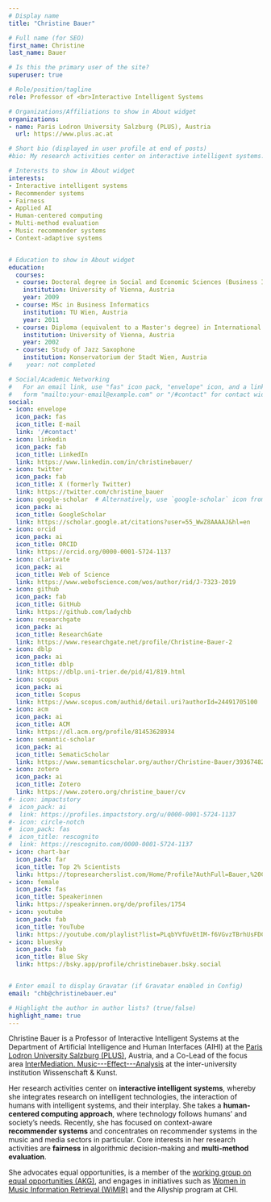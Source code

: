 ```yaml
---
# Display name
title: "Christine Bauer"

# Full name (for SEO)
first_name: Christine
last_name: Bauer

# Is this the primary user of the site?
superuser: true

# Role/position/tagline
role: Professor of <br>Interactive Intelligent Systems

# Organizations/Affiliations to show in About widget
organizations:
- name: Paris Lodron University Salzburg (PLUS), Austria
  url: https://www.plus.ac.at

# Short bio (displayed in user profile at end of posts)
#bio: My research activities center on interactive intelligent systems. Central themes in my research are context and context-adaptivity. Currently, I focus on context-aware (music) recommender systems.

# Interests to show in About widget
interests:
- Interactive intelligent systems
- Recommender systems
- Fairness
- Applied AI
- Human-centered computing
- Multi-method evaluation
- Music recommender systems
- Context-adaptive systems


# Education to show in About widget
education:
  courses:
  - course: Doctoral degree in Social and Economic Sciences (Business Informatics)
    institution: University of Vienna, Austria
    year: 2009
  - course: MSc in Business Informatics
    institution: TU Wien, Austria
    year: 2011
  - course: Diploma (equivalent to a Master's degree) in International Business Administration
    institution: University of Vienna, Austria
    year: 2002
  - course: Study of Jazz Saxophone
    institution: Konservatorium der Stadt Wien, Austria
#    year: not completed

# Social/Academic Networking
#   For an email link, use "fas" icon pack, "envelope" icon, and a link in the
#   form "mailto:your-email@example.com" or "/#contact" for contact widget.
social:
- icon: envelope
  icon_pack: fas
  icon_title: E-mail
  link: '/#contact'
- icon: linkedin
  icon_pack: fab
  icon_title: LinkedIn
  link: https://www.linkedin.com/in/christinebauer/
- icon: twitter
  icon_pack: fab
  icon_title: X (formerly Twitter)
  link: https://twitter.com/christine_bauer
- icon: google-scholar  # Alternatively, use `google-scholar` icon from `ai` icon pack // fasgraduation-cap
  icon_pack: ai
  icon_title: GoogleScholar
  link: https://scholar.google.at/citations?user=55_WwZ8AAAAJ&hl=en
- icon: orcid
  icon_pack: ai
  icon_title: ORCID
  link: https://orcid.org/0000-0001-5724-1137
- icon: clarivate
  icon_pack: ai
  icon_title: Web of Science
  link: https://www.webofscience.com/wos/author/rid/J-7323-2019
- icon: github
  icon_pack: fab
  icon_title: GitHub
  link: https://github.com/ladychb
- icon: researchgate
  icon_pack: ai
  icon_title: ResearchGate
  link: https://www.researchgate.net/profile/Christine-Bauer-2
- icon: dblp
  icon_pack: ai
  icon_title: dblp
  link: https://dblp.uni-trier.de/pid/41/819.html
- icon: scopus
  icon_pack: ai
  icon_title: Scopus
  link: https://www.scopus.com/authid/detail.uri?authorId=24491705100
- icon: acm
  icon_pack: ai
  icon_title: ACM
  link: https://dl.acm.org/profile/81453628934
- icon: semantic-scholar
  icon_pack: ai
  icon_title: SematicScholar
  link: https://www.semanticscholar.org/author/Christine-Bauer/39367482
- icon: zotero
  icon_pack: ai
  icon_title: Zotero
  link: https://www.zotero.org/christine_bauer/cv
#- icon: impactstory
#  icon_pack: ai
#  link: https://profiles.impactstory.org/u/0000-0001-5724-1137
#- icon: circle-notch
#  icon_pack: fas
#  icon_title: rescognito
#  link: https://rescognito.com/0000-0001-5724-1137
- icon: chart-bar
  icon_pack: far
  icon_title: Top 2% Scientists
  link: https://topresearcherslist.com/Home/Profile?AuthFull=Bauer,%20Christine&FirstYear=2006
- icon: female
  icon_pack: fas
  icon_title: Speakerinnen
  link: https://speakerinnen.org/de/profiles/1754
- icon: youtube
  icon_pack: fab
  icon_title: YouTube
  link: https://youtube.com/playlist?list=PLqbYVfUvEtIM-f6VGvzTBrhUsFDCufKXQ
- icon: bluesky
  icon_pack: fab
  icon_title: Blue Sky
  link: https://bsky.app/profile/christinebauer.bsky.social


# Enter email to display Gravatar (if Gravatar enabled in Config)
email: "chb@christinebauer.eu"

# Highlight the author in author lists? (true/false)
highlight_name: true
---
```


Christine Bauer is a Professor of Interactive Intelligent Systems at the Department of Artificial Intelligence and Human Interfaces (AIHI) at the [Paris Lodron University Salzburg (PLUS)](https://www.plus.ac.at), Austria, and a Co-Lead of the focus area [InterMediation. Music---Effect---Analysis](https://w-k.sbg.ac.at/en/intermediation-music-effect-analysis-2024-28/) at the inter-university institution Wissenschaft & Kunst.

Her research activities center on **interactive intelligent systems**, whereby she integrates research on intelligent technologies, the interaction of humans with intelligent systems, and their interplay. She takes a **human-centered computing approach**, where technology follows humans’ and society’s needs. Recently, she has focused on context-aware **recommender systems** and concentrates on recommender systems in the music and media sectors in particular. Core interests in her research activities are **fairness** in algorithmic decision-making and **multi-method evaluation**.   
<!-- She co-organized the workshop series ["Perspectives on the Evaluation of Recommender Systems (PERSPECTIVES)"](https://perspectives-ws.github.io). -->
She advocates equal opportunities, is a member of the [working group on equal opportunities (AKG)](https://www.plus.ac.at/akg/), and engages in initiatives such as [Women in Music Information Retrieval (WiMIR)](https://wimir.wordpress.com) and the Allyship program at CHI.

